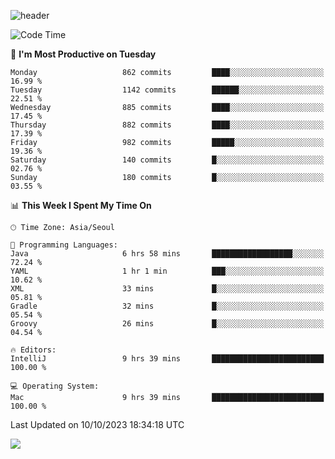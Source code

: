 ![header](https://capsule-render.vercel.app/api?type=Egg&color=timeAuto&height=300&section=header&text=PoPo&fontSize=90&animation=fadeIn)

  <!--START_SECTION:waka-->
![Code Time](http://img.shields.io/badge/Code%20Time-1%2C228%20hrs%2036%20mins-blue)

📅 **I'm Most Productive on Tuesday** 

```text
Monday                   862 commits         ████░░░░░░░░░░░░░░░░░░░░░   16.99 % 
Tuesday                  1142 commits        ██████░░░░░░░░░░░░░░░░░░░   22.51 % 
Wednesday                885 commits         ████░░░░░░░░░░░░░░░░░░░░░   17.45 % 
Thursday                 882 commits         ████░░░░░░░░░░░░░░░░░░░░░   17.39 % 
Friday                   982 commits         █████░░░░░░░░░░░░░░░░░░░░   19.36 % 
Saturday                 140 commits         █░░░░░░░░░░░░░░░░░░░░░░░░   02.76 % 
Sunday                   180 commits         █░░░░░░░░░░░░░░░░░░░░░░░░   03.55 % 
```


📊 **This Week I Spent My Time On** 

```text
🕑︎ Time Zone: Asia/Seoul

💬 Programming Languages: 
Java                     6 hrs 58 mins       ██████████████████░░░░░░░   72.24 % 
YAML                     1 hr 1 min          ███░░░░░░░░░░░░░░░░░░░░░░   10.62 % 
XML                      33 mins             █░░░░░░░░░░░░░░░░░░░░░░░░   05.81 % 
Gradle                   32 mins             █░░░░░░░░░░░░░░░░░░░░░░░░   05.54 % 
Groovy                   26 mins             █░░░░░░░░░░░░░░░░░░░░░░░░   04.54 % 

🔥 Editors: 
IntelliJ                 9 hrs 39 mins       █████████████████████████   100.00 % 

💻 Operating System: 
Mac                      9 hrs 39 mins       █████████████████████████   100.00 % 
```


 Last Updated on 10/10/2023 18:34:18 UTC
<!--END_SECTION:waka-->



<img src="https://capsule-render.vercel.app/api?type=Egg&color=timeAuto&height=300&section=footer&text=PoPo&fontSize=90&animation=fadeIn&reversal=true" />
